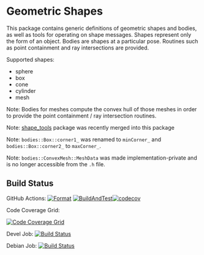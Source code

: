 # Geometric Shapes

This package contains generic definitions of geometric shapes and bodies, as well as tools for operating on shape messages.
Shapes represent only the form of an object.
Bodies are shapes at a particular pose. Routines such as point containment and ray intersections are provided.

Supported shapes:
- sphere
- box
- cone
- cylinder
- mesh

Note: Bodies for meshes compute the convex hull of those meshes in order to provide the point containment / ray intersection routines.

Note: [shape_tools](https://github.com/ros-planning/shape_tools) package was recently merged into this package

Note: `bodies::Box::corner1_` was renamed to `minCorner_` and `bodies::Box::corner2_` to `maxCorner_`.

Note: `bodies::ConvexMesh::MeshData` was made implementation-private and is no longer accessible from the `.h` file.

## Build Status

GitHub Actions: [![Format](https://github.com/ros-planning/geometric_shapes/actions/workflows/format.yml/badge.svg?branch=ros2)](https://github.com/ros-planning/geometric_shapes/actions/workflows/format.yml?branch=ros2) [![BuildAndTest](https://github.com/ros-planning/geometric_shapes/actions/workflows/industrial_ci_action.yml/badge.svg?branch=ros2)](https://github.com/ros-planning/geometric_shapes/actions/workflows/industrial_ci_action.yml?branch=ros2)[![codecov](https://codecov.io/gh/ros-planning/geometric_shapes/branch/ros2/graph/badge.svg?token=W7uHKcY0ly)](https://codecov.io/gh/ros-planning/geometric_shapes)

Code Coverage Grid:

[![Code Coverage Grid](https://codecov.io/gh/ros-planning/geometric_shapes/branch/ros2/graphs/tree.svg)](https://codecov.io/gh/ros-planning/geometric_shapes/branch/ros2/graphs/tree.svg)

Devel Job: [![Build Status](http://build.ros2.org/buildStatus/icon?job=Fsrc_uF__geometric_shapes__ubuntu_focal__source)](http://build.ros2.org/view/Fsrc_uF/job/Fsrc_uF__geometric_shapes__ubuntu_focal__source)

Debian Job: [![Build Status](http://build.ros2.org/buildStatus/icon?job=Fbin_uF64__geometric_shapes__ubuntu_focal_amd64__binary)](http://build.ros2.org/view/Fbin_uF64/job/Fbin_uF64__geometric_shapes__ubuntu_focal_amd64__binary)
